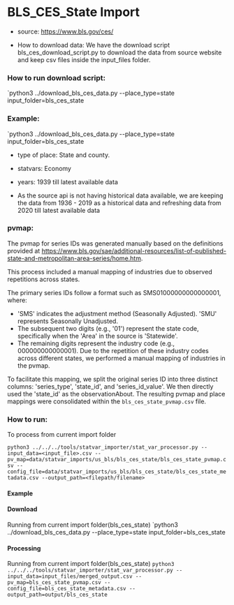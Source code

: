 # BLS_CES_State Import

- source: https://www.bls.gov/ces/ 

- How to download data: We have the download script bls_ces_download_script.py to download the data from source website and keep csv files inside the input_files folder.
### How to run download script:
`python3 ../download_bls_ces_data.py --place_type=state input_folder=bls_ces_state
### Example:
`python3 ../download_bls_ces_data.py --place_type=state input_folder=bls_ces_state

- type of place: State and county.

- statvars: Economy

- years: 1939 till latest available data
- As the source api is not having historical data available, we are keeping the data from 1936 - 2019 as a historical data and refreshing data from 2020 till latest available data

### pvmap:
The pvmap for series IDs was generated manually based on the definitions provided at https://www.bls.gov/sae/additional-resources/list-of-published-state-and-metropolitan-area-series/home.htm. 

This process included a manual mapping of industries due to observed repetitions across states.

The primary series IDs follow a format such as SMS01000000000000001, where:
- 'SMS' indicates the adjustment method (Seasonally Adjusted). 'SMU' represents Seasonally Unadjusted.
- The subsequent two digits (e.g., '01') represent the state code, specifically when the 'Area' in the source is 'Statewide'.
- The remaining digits represent the industry code (e.g., 000000000000001). Due to the repetition of these industry codes across different states, we performed a manual mapping of industries in the pvmap.

To facilitate this mapping, we split the original series ID into three distinct columns: 'series_type', 'state_id', and 'series_id_value'. We then directly used the 'state_id' as the observationAbout. The resulting pvmap and place mappings were consolidated within the `bls_ces_state_pvmap.csv` file.



### How to run:
To process from current import folder

`python3 ../../../tools/statvar_importer/stat_var_processor.py --input_data=<input_file>.csv --pv_map=data/statvar_imports/us_bls/bls_ces_state/bls_ces_state_pvmap.csv --config_file=data/statvar_imports/us_bls/bls_ces_state/bls_ces_state_metadata.csv --output_path=<filepath/filename>`

#### Example

#### Download
Running from current import folder(bls_ces_state)
`python3 ../download_bls_ces_data.py --place_type=state input_folder=bls_ces_state

#### Processing
Running from current import folder(bls_ces_state)
`python3 ../../../tools/statvar_importer/stat_var_processor.py --input_data=input_files/merged_output.csv --pv_map=bls_ces_state_pvmap.csv --config_file=bls_ces_state_metadata.csv --output_path=output/bls_ces_state`
